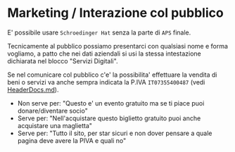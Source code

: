 # Marketing / Interazione col pubblico

E' possibile usare `Schroedinger Hat` senza la parte di `APS` finale.  

Tecnicamente al pubblico possiamo presentarci con qualsiasi nome e forma vogliamo, a patto che nei dati aziendali si usi la stessa intestazione dichiarata nel blocco "Servizi Digitali".  

Se nel comunicare col pubblico c'e' la possibilita' effettuare la vendita di beni o servizi va anche sempra indicata la P.IVA `IT07355400487` (vedi [HeaderDocs.md](HeaderDocs.md)).
* Non serve per: "Questo e' un evento gratuito ma se ti piace puoi donare/diventare socio"
* Serve per: "Nell'acquistare questo biglietto gratuito puoi anche acquistare una maglietta"
* Serve per: "Tutto il sito, per star sicuri e non dover pensare a quale pagina deve avere la PIVA e quali no"
